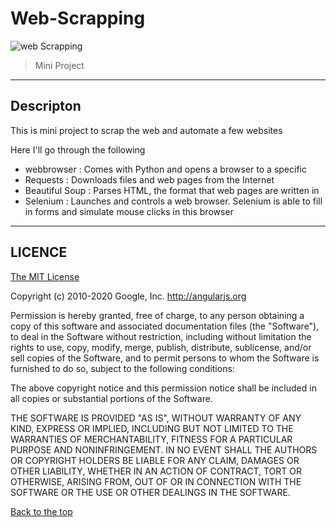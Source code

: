 # Web-Scrapping

![web Scrapping](https://fiverr-res.cloudinary.com/images/t_main1,q_auto,f_auto,q_auto,f_auto/gigs/135171944/original/32f12a37299e4db4649677711813fc4534620e7f/do-python-web-scraping-and-data-mining.png)

> Mini Project
----
## Descripton

This is mini project to scrap the web and automate a few websites

Here I'll go through the following

- webbrowser     : Comes with Python and opens a browser to a specific
- Requests       : Downloads files and web pages from the Internet
- Beautiful Soup : Parses HTML, the format that web pages are written in
- Selenium       : Launches and controls a web browser. Selenium is able to
                   fill in forms and simulate mouse clicks in this browser
----
## LICENCE

[The MIT License](https://choosealicense.com/licenses/mit/)

Copyright (c) 2010-2020 Google, Inc. http://angularjs.org

Permission is hereby granted, free of charge, to any person obtaining a copy
of this software and associated documentation files (the "Software"), to deal
in the Software without restriction, including without limitation the rights
to use, copy, modify, merge, publish, distribute, sublicense, and/or sell
copies of the Software, and to permit persons to whom the Software is
furnished to do so, subject to the following conditions:

The above copyright notice and this permission notice shall be included in
all copies or substantial portions of the Software.

THE SOFTWARE IS PROVIDED "AS IS", WITHOUT WARRANTY OF ANY KIND, EXPRESS OR
IMPLIED, INCLUDING BUT NOT LIMITED TO THE WARRANTIES OF MERCHANTABILITY,
FITNESS FOR A PARTICULAR PURPOSE AND NONINFRINGEMENT. IN NO EVENT SHALL THE
AUTHORS OR COPYRIGHT HOLDERS BE LIABLE FOR ANY CLAIM, DAMAGES OR OTHER
LIABILITY, WHETHER IN AN ACTION OF CONTRACT, TORT OR OTHERWISE, ARISING FROM,
OUT OF OR IN CONNECTION WITH THE SOFTWARE OR THE USE OR OTHER DEALINGS IN
THE SOFTWARE.

[Back to the top](#Web-Scrapping)
